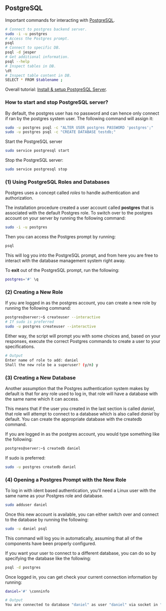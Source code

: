 ## PostgreSQL

Important commands for interacting with [PostgreSQL](https://www.postgresql.org/docs/15/index.html).
```bash
# Connect to postgres backend server.
sudo -i -u postgres
# Access the Postgres prompt.
psql
# Connect to specific DB.
psql -d jesper
# Get additional information.
psql --help
# Inspect tables in DB.
\dt
# Inspect table content in DB.
SELECT * FROM $tablename ;
```

Overall tutorial: [Install & setup PostgreSQL Server](https://www.cherryservers.com/blog/how-to-install-and-setup-postgresql-server-on-ubuntu-20-04).

###  How to start and stop PostgreSQL server?
By default, the postgres user has no password and can hence only connect if ran by the postgres system user. 
The following command will assign it:
```bash
sudo -u postgres psql -c "ALTER USER postgres PASSWORD 'postgres';"
sudo -u postgres psql -c "CREATE DATABASE testdb;"
```
Start the PostgreSQL server
```bash
sudo service postgresql start
```
Stop the PostgreSQL server:
```bash
sudo service postgresql stop
```

### (1) Using PostgreSQL Roles and Databases

Postgres uses a concept called *roles* to handle authentication and authorization. 

The installation procedure created a user account called **postgres** that is associated with the default Postgres role. To switch over to the postgres account on your server by running the following command:
```bash
sudo -i -u postgres
```

Then you can access the Postgres prompt by running:
```bash
psql
```

This will log you into the PostgreSQL prompt, and from here you are free to interact with the database management system right away.

To **exit** out of the PostgreSQL prompt, run the following:
```bash
postgres='#' \q
```

### (2) Creating a New Role

If you are logged in as the postgres account, you can create a new role by running the following command:
```bash
postgres@server:~$ createuser --interactive
# If sudo is preferred
sudo -u postgres createuser --interactive
```
Either way, the script will prompt you with some choices and, based on your responses, execute the correct Postgres commands to create a user to your specifications.
```bash
# Output
Enter name of role to add: daniel
Shall the new role be a superuser? (y/n) y
```

### (3) Creating a New Database

Another assumption that the Postgres authentication system makes by default is that for any role used to log in, that role will have a database with the same name which it can access.

This means that if the user you created in the last section is called *daniel*, that role will attempt to connect to a database which is also called *daniel* by default. You can create the appropriate database with the createdb command.

If you are logged in as the postgres account, you would type something like the following:
```bash
postgres@server:~$ createdb daniel
```

If sudo is preferred:
```bash
sudo -u postgres createdb daniel
```

### (4) Opening a Postgres Prompt with the New Role

To log in with ident based authentication, you’ll need a Linux user with the same name as your Postgres role and database.
```bash
sudo adduser daniel
```

Once this new account is available, you can either switch over and connect to the database by running the following:
```bash
sudo -u daniel psql
```

This command will log you in automatically, assuming that all of the components have been properly configured.

If you want your user to connect to a different database, you can do so by specifying the database like the following:
```bash
psql -d postgres
```

Once logged in, you can get check your current connection information by running:
```bash
daniel='#' \conninfo

# Output
You are connected to database "daniel" as user "daniel" via socket in "/var/run/postgresql" at port "5432".
```
